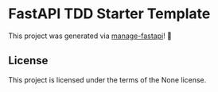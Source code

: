# FastAPI TDD Starter Template

This project was generated via [manage-fastapi](https://ycd.github.io/manage-fastapi/)! :tada:

## License

This project is licensed under the terms of the None license.
